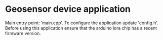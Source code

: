 # Geosensor device application

Main entry point: 'main.cpp'.
To configure the application update 'config.h'.
Before using this application ensure that the arduino lora chip has a recent firmware version.
